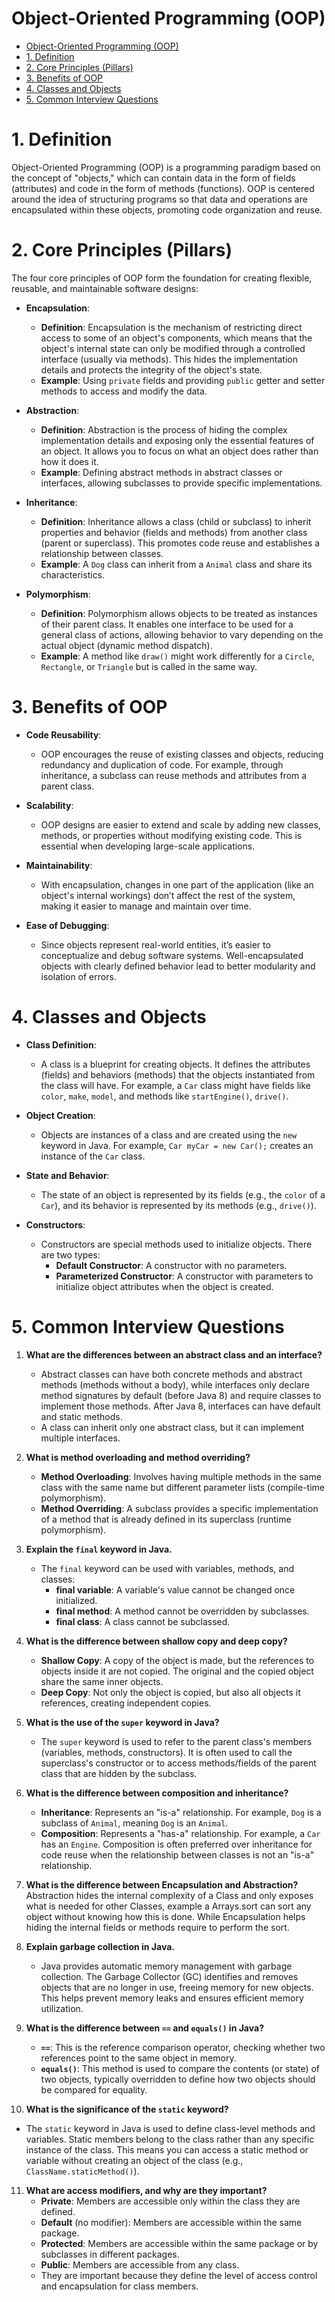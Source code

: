 
# Object-Oriented Programming (OOP) 
- [Object-Oriented Programming (OOP)](#object-oriented-programming-oop)
- [1. Definition](#1-definition)
- [2. Core Principles (Pillars)](#2-core-principles-pillars)
- [3. Benefits of OOP](#3-benefits-of-oop)
- [4. Classes and Objects](#4-classes-and-objects)
- [5. Common Interview Questions](#5-common-interview-questions)


# 1. Definition
Object-Oriented Programming (OOP) is a programming paradigm based on the concept of "objects," which can contain data in the form of fields (attributes) and code in the form of methods (functions). OOP is centered around the idea of structuring programs so that data and operations are encapsulated within these objects, promoting code organization and reuse.

# 2. Core Principles (Pillars)
The four core principles of OOP form the foundation for creating flexible, reusable, and maintainable software designs:

- **Encapsulation**:
  - **Definition**: Encapsulation is the mechanism of restricting direct access to some of an object's components, which means that the object's internal state can only be modified through a controlled interface (usually via methods). This hides the implementation details and protects the integrity of the object's state.
  - **Example**: Using `private` fields and providing `public` getter and setter methods to access and modify the data.
  
- **Abstraction**: 
  - **Definition**: Abstraction is the process of hiding the complex implementation details and exposing only the essential features of an object. It allows you to focus on what an object does rather than how it does it.
  - **Example**: Defining abstract methods in abstract classes or interfaces, allowing subclasses to provide specific implementations.

- **Inheritance**: 
  - **Definition**: Inheritance allows a class (child or subclass) to inherit properties and behavior (fields and methods) from another class (parent or superclass). This promotes code reuse and establishes a relationship between classes.
  - **Example**: A `Dog` class can inherit from a `Animal` class and share its characteristics.

- **Polymorphism**: 
  - **Definition**: Polymorphism allows objects to be treated as instances of their parent class. It enables one interface to be used for a general class of actions, allowing behavior to vary depending on the actual object (dynamic method dispatch).
  - **Example**: A method like `draw()` might work differently for a `Circle`, `Rectangle`, or `Triangle` but is called in the same way.

# 3. Benefits of OOP
- **Code Reusability**: 
  - OOP encourages the reuse of existing classes and objects, reducing redundancy and duplication of code. For example, through inheritance, a subclass can reuse methods and attributes from a parent class.
  
- **Scalability**: 
  - OOP designs are easier to extend and scale by adding new classes, methods, or properties without modifying existing code. This is essential when developing large-scale applications.
  
- **Maintainability**: 
  - With encapsulation, changes in one part of the application (like an object's internal workings) don’t affect the rest of the system, making it easier to manage and maintain over time.
  
- **Ease of Debugging**: 
  - Since objects represent real-world entities, it’s easier to conceptualize and debug software systems. Well-encapsulated objects with clearly defined behavior lead to better modularity and isolation of errors.

# 4. Classes and Objects
- **Class Definition**: 
  - A class is a blueprint for creating objects. It defines the attributes (fields) and behaviors (methods) that the objects instantiated from the class will have. For example, a `Car` class might have fields like `color`, `make`, `model`, and methods like `startEngine()`, `drive()`.
  
- **Object Creation**: 
  - Objects are instances of a class and are created using the `new` keyword in Java. For example, `Car myCar = new Car();` creates an instance of the `Car` class.
  
- **State and Behavior**: 
  - The state of an object is represented by its fields (e.g., the `color` of a `Car`), and its behavior is represented by its methods (e.g., `drive()`).
  
- **Constructors**: 
  - Constructors are special methods used to initialize objects. There are two types:
    - **Default Constructor**: A constructor with no parameters.
    - **Parameterized Constructor**: A constructor with parameters to initialize object attributes when the object is created.

# 5. Common Interview Questions

1. **What are the differences between an abstract class and an interface?**
   - Abstract classes can have both concrete methods and abstract methods (methods without a body), while interfaces only declare method signatures by default (before Java 8) and require classes to implement those methods. After Java 8, interfaces can have default and static methods.
   - A class can inherit only one abstract class, but it can implement multiple interfaces.

2. **What is method overloading and method overriding?**
   - **Method Overloading**: Involves having multiple methods in the same class with the same name but different parameter lists (compile-time polymorphism).
   - **Method Overriding**: A subclass provides a specific implementation of a method that is already defined in its superclass (runtime polymorphism).

3. **Explain the `final` keyword in Java.**
   - The `final` keyword can be used with variables, methods, and classes:
     - **final variable**: A variable's value cannot be changed once initialized.
     - **final method**: A method cannot be overridden by subclasses.
     - **final class**: A class cannot be subclassed.

4. **What is the difference between shallow copy and deep copy?**
   - **Shallow Copy**: A copy of the object is made, but the references to objects inside it are not copied. The original and the copied object share the same inner objects.
   - **Deep Copy**: Not only the object is copied, but also all objects it references, creating independent copies.

5. **What is the use of the `super` keyword in Java?**
   - The `super` keyword is used to refer to the parent class's members (variables, methods, constructors). It is often used to call the superclass's constructor or to access methods/fields of the parent class that are hidden by the subclass.

6. **What is the difference between composition and inheritance?**
   - **Inheritance**: Represents an "is-a" relationship. For example, `Dog` is a subclass of `Animal`, meaning `Dog` is an `Animal`.
   - **Composition**: Represents a "has-a" relationship. For example, a `Car` has an `Engine`. Composition is often preferred over inheritance for code reuse when the relationship between classes is not an "is-a" relationship.
  
7. **What is the difference between Encapsulation and Abstraction?**
   Abstraction hides the internal complexity of a Class and only exposes what is needed for other Classes, example a Arrays.sort can sort any object without knowing how this is done. While Encapsulation helps hiding the internal fields or methods require to perform the sort.

8. **Explain garbage collection in Java.**
   - Java provides automatic memory management with garbage collection. The Garbage Collector (GC) identifies and removes objects that are no longer in use, freeing memory for new objects. This helps prevent memory leaks and ensures efficient memory utilization.
  
9. **What is the difference between `==` and `equals()` in Java?**
   - **`==`**: This is the reference comparison operator, checking whether two references point to the same object in memory.
   - **`equals()`**: This method is used to compare the contents (or state) of two objects, typically overridden to define how two objects should be compared for equality.

10. **What is the significance of the `static` keyword?**
   - The `static` keyword in Java is used to define class-level methods and variables. Static members belong to the class rather than any specific instance of the class. This means you can access a static method or variable without creating an object of the class (e.g., `ClassName.staticMethod()`).

11. **What are access modifiers, and why are they important?**
    - **Private**: Members are accessible only within the class they are defined.
    - **Default** (no modifier): Members are accessible within the same package.
    - **Protected**: Members are accessible within the same package or by subclasses in different packages.
    - **Public**: Members are accessible from any class.
    - They are important because they define the level of access control and encapsulation for class members.